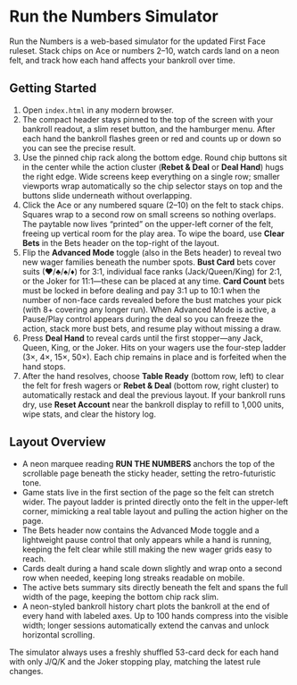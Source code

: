 # Run the Numbers Simulator

Run the Numbers is a web-based simulator for the updated First Face ruleset. Stack chips on Ace or numbers 2–10, watch cards land on a neon felt, and track how each hand affects your bankroll over time.

## Getting Started

1. Open `index.html` in any modern browser.
2. The compact header stays pinned to the top of the screen with your bankroll readout, a slim reset button, and the hamburger menu. After each hand the bankroll flashes green or red and counts up or down so you can see the precise result.
3. Use the pinned chip rack along the bottom edge. Round chip buttons sit in the center while the action cluster (**Rebet & Deal** or **Deal Hand**) hugs the right edge. Wide screens keep everything on a single row; smaller viewports wrap automatically so the chip selector stays on top and the buttons slide underneath without overlapping.
4. Click the Ace or any numbered square (2–10) on the felt to stack chips. Squares wrap to a second row on small screens so nothing overlaps. The paytable now lives “printed” on the upper-left corner of the felt, freeing up vertical room for the play area. To wipe the board, use **Clear Bets** in the Bets header on the top-right of the layout.
5. Flip the **Advanced Mode** toggle (also in the Bets header) to reveal two new wager families beneath the number spots. **Bust Card** bets cover suits (♥/♣/♠/♦) for 3:1, individual face ranks (Jack/Queen/King) for 2:1, or the Joker for 11:1—these can be placed at any time. **Card Count** bets must be locked in before dealing and pay 3:1 up to 10:1 when the number of non-face cards revealed before the bust matches your pick (with 8+ covering any longer run). When Advanced Mode is active, a Pause/Play control appears during the deal so you can freeze the action, stack more bust bets, and resume play without missing a draw.
6. Press **Deal Hand** to reveal cards until the first stopper—any Jack, Queen, King, or the Joker. Hits on your wagers use the four-step ladder (3×, 4×, 15×, 50×). Each chip remains in place and is forfeited when the hand stops.
7. After the hand resolves, choose **Table Ready** (bottom row, left) to clear the felt for fresh wagers or **Rebet & Deal** (bottom row, right cluster) to automatically restack and deal the previous layout. If your bankroll runs dry, use **Reset Account** near the bankroll display to refill to 1,000 units, wipe stats, and clear the history log.

## Layout Overview

* A neon marquee reading **RUN THE NUMBERS** anchors the top of the scrollable page beneath the sticky header, setting the retro-futuristic tone.
* Game stats live in the first section of the page so the felt can stretch wider. The payout ladder is printed directly onto the felt in the upper-left corner, mimicking a real table layout and pulling the action higher on the page.
* The Bets header now contains the Advanced Mode toggle and a lightweight pause control that only appears while a hand is running, keeping the felt clear while still making the new wager grids easy to reach.
* Cards dealt during a hand scale down slightly and wrap onto a second row when needed, keeping long streaks readable on mobile.
* The active bets summary sits directly beneath the felt and spans the full width of the page, keeping the bottom chip rack slim.
* A neon-styled bankroll history chart plots the bankroll at the end of every hand with labeled axes. Up to 100 hands compress into the visible width; longer sessions automatically extend the canvas and unlock horizontal scrolling.

The simulator always uses a freshly shuffled 53-card deck for each hand with only J/Q/K and the Joker stopping play, matching the latest rule changes.
